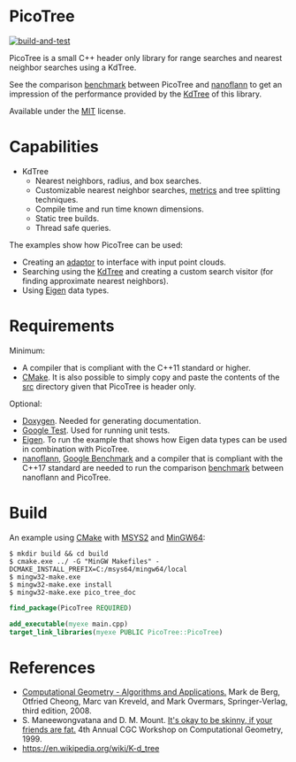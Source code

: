 # PicoTree

[![build-and-test](https://github.com/Jaybro/pico_tree/workflows/build-and-test/badge.svg)](https://github.com/Jaybro/pico_tree/actions?query=workflow%3Abuild-and-test)

PicoTree is a small C++ header only library for range searches and nearest neighbor searches using a KdTree.

See the comparison [benchmark](./docs/benchmark.md) between PicoTree and [nanoflann](https://github.com/jlblancoc/nanoflann) to get an impression of the performance provided by the [KdTree](https://en.wikipedia.org/wiki/K-d_tree) of this library.

Available under the [MIT](https://en.wikipedia.org/wiki/MIT_License) license.

# Capabilities

* KdTree
  * Nearest neighbors, radius, and box searches.
  * Customizable nearest neighbor searches, [metrics](https://en.wikipedia.org/wiki/Metric_(mathematics)) and tree splitting techniques.
  * Compile time and run time known dimensions.
  * Static tree builds.
  * Thread safe queries.

The examples show how PicoTree can be used:

* Creating an [adaptor](./examples/pico_common/pico_adaptor.hpp) to interface with input point clouds.
* Searching using the [KdTree](./examples/kd_tree/kd_tree.cpp) and creating a custom search visitor (for finding approximate nearest neighbors).
* Using [Eigen](./examples/eigen/) data types.

# Requirements

Minimum:

* A compiler that is compliant with the C++11 standard or higher.
* [CMake](https://cmake.org/). It is also possible to simply copy and paste the contents of the [src](./src/) directory given that PicoTree is header only.

Optional:

* [Doxygen](https://www.doxygen.nl). Needed for generating documentation.
* [Google Test](https://github.com/google/googletest). Used for running unit tests.
* [Eigen](http://eigen.tuxfamily.org). To run the example that shows how Eigen data types can be used in combination with PicoTree.
* [nanoflann](https://github.com/jlblancoc/nanoflann), [Google Benchmark](https://github.com/google/benchmark) and a compiler that is compliant with the C++17 standard are needed to run the comparison [benchmark](./docs/benchmark.md) between nanoflann and PicoTree.

# Build

An example using [CMake](https://cmake.org/) with [MSYS2](https://github.com/msys2/) and [MinGW64](http://mingw-w64.org/):

```console
$ mkdir build && cd build
$ cmake.exe ../ -G "MinGW Makefiles" -DCMAKE_INSTALL_PREFIX=C:/msys64/mingw64/local
$ mingw32-make.exe
$ mingw32-make.exe install
$ mingw32-make.exe pico_tree_doc
```

```cmake
find_package(PicoTree REQUIRED)

add_executable(myexe main.cpp)
target_link_libraries(myexe PUBLIC PicoTree::PicoTree)
```

# References

* [Computational Geometry - Algorithms and Applications.](https://www.springer.com/gp/book/9783540779735) Mark de Berg, Otfried Cheong, Marc van Kreveld, and Mark Overmars, Springer-Verlag, third edition, 2008.
* S. Maneewongvatana and D. M. Mount. [It's okay to be skinny, if your friends are fat.](http://www.cs.umd.edu/~mount/Papers/cgc99-smpack.pdf) 4th Annual CGC Workshop on Computational Geometry, 1999.
* https://en.wikipedia.org/wiki/K-d_tree
